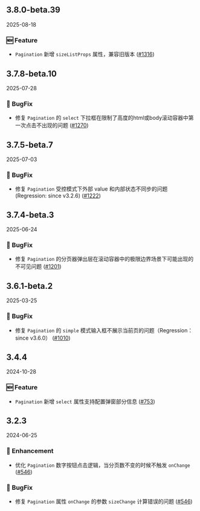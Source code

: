 ## 3.8.0-beta.39
2025-08-18

### 🆕 Feature
- `Pagination` 新增 `sizeListProps` 属性，兼容旧版本 ([#1316](https://github.com/sheinsight/shineout-next/pull/1316))


## 3.7.8-beta.10
2025-07-28

### 🐞 BugFix
- 修复 `Pagination` 的 `select` 下拉框在限制了高度的html或body滚动容器中第一次点击不出现的问题 ([#1270](https://github.com/sheinsight/shineout-next/pull/1270))

## 3.7.5-beta.7
2025-07-03

### 🐞 BugFix
- 修复 `Pagination` 受控模式下外部 value 和内部状态不同步的问题 (Regression: since v3.2.6) ([#1222](https://github.com/sheinsight/shineout-next/pull/1222))

## 3.7.4-beta.3
2025-06-24

### 🐞 BugFix
- 修复 `Pagination` 的分页器弹出层在滚动容器中的极限边界场景下可能出现的不可见问题 ([#1201](https://github.com/sheinsight/shineout-next/pull/1201))

## 3.6.1-beta.2
2025-03-25

### 🐞 BugFix
- 修复 `Pagination` 的 `simple` 模式输入框不展示当前页的问题（Regression： since v3.6.0） ([#1010](https://github.com/sheinsight/shineout-next/pull/1010))

## 3.4.4
2024-10-28

### 🆕 Feature
- `Pagination` 新增 `select` 属性支持配置弹窗部分信息 ([#753](https://github.com/sheinsight/shineout-next/pull/753))


## 3.2.3
2024-06-25

### 💎 Enhancement

- 优化 `Pagination` 数字按钮点击逻辑，当分页数不变的时候不触发 `onChange` ([#546](https://github.com/sheinsight/shineout-next/pull/546))

### 🐞 BugFix

- 修复 `Pagination` 属性 `onChange` 的参数 `sizeChange` 计算错误的问题  ([#546](https://github.com/sheinsight/shineout-next/pull/546))







